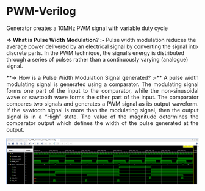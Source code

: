 # PWM-Verilog
Generator creates a 10MHz PWM signal with variable duty cycle

**=> What is Pulse Width Modulation? :-** 
Pulse width modulation reduces the average power delivered by an electrical signal by converting the signal into discrete parts. In the PWM technique, the signal’s energy is distributed through a series of pulses rather than a continuously varying (analogue) signal.

<p align="justify"> **=> How is a Pulse Width Modulation Signal generated? :-**
A pulse width modulating signal is generated using a comparator. The modulating signal forms one part of the input to the comparator, while the non-sinusoidal wave or sawtooth wave forms the other part of the input. The comparator compares two signals and generates a PWM signal as its output waveform.
If the sawtooth signal is more than the modulating signal, then the output signal is in a “High” state. The value of the magnitude determines the comparator output which defines the width of the pulse generated at the output.
</p>

![image alt](https://github.com/Ectech486/PWM-Verilog/blob/6d3343ff7f07d63840af990bc039990852ebefcd/pwm_waveout.png)
